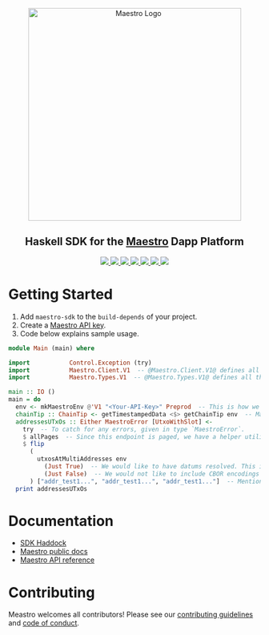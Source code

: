 <p align="center">
  <a href="https://www.gomaestro.org/">
    <img src="https://www.gomaestro.org/logos/LandingLogos/DarkLogo.svg" alt="Maestro Logo" width="425" />
  </a>
  <h2 align="center">Haskell SDK for the <a href="https://www.gomaestro.org/">Maestro</a> Dapp Platform</h2>
  <p align="center">
    <a href="https://haddock.gomaestro.org/">
      <img src="https://img.shields.io/badge/-Haddock-5E5184?style=flat-square&logo=haskell&logoColor=white" />
    </a>
    <a href="https://docs.gomaestro.org/docs/intro">
      <img src="https://img.shields.io/badge/-Docs-blue?style=flat-square&logo=semantic-scholar&logoColor=white" />
    </a>
    <a href="https://github.com/maestro-org/haskell-sdk/blob/main/LICENSE">
      <img src="https://img.shields.io/github/license/maestro-org/haskell-sdk?style=flat-square&label=License" />
    </a>
    <a href="https://github.com/maestro-org/haskell-sdk/actions/workflows/build.yml?query=branch%3Amain">
      <img src="https://img.shields.io/github/actions/workflow/status/maestro-org/haskell-sdk/build.yml?style=flat-square&branch=main&label=Build" />
    </a>
    <a href="./CONTRIBUTING.md">
      <img src="https://img.shields.io/badge/PRs-welcome-brightgreen.svg?style=flat-square" />
    </a>
    <a href="https://twitter.com/GoMaestroOrg">
      <img src="https://img.shields.io/badge/-%40GoMaestroOrg-F3F1EF?style=flat-square&logo=twitter&logoColor=1D9BF0" />
    </a>
    <a href="https://discord.gg/ES2rDhBJt3">
      <img src="https://img.shields.io/badge/-Discord-414EEC?style=flat-square&logo=discord&logoColor=white" />
    </a>
  </p>
</p>

# Getting Started

1. Add `maestro-sdk` to the `build-depends` of your project.
2. Create a [Maestro API key](https://docs.gomaestro.org/docs/Getting-started/Sign-up-login).
3. Code below explains sample usage.
  ```haskell
  module Main (main) where

  import           Control.Exception (try)
  import           Maestro.Client.V1  -- @Maestro.Client.V1@ defines all the client utilities to query Maestro API endpoints.
  import           Maestro.Types.V1  -- @Maestro.Types.V1@ defines all the types used.

  main :: IO ()
  main = do
    env <- mkMaestroEnv @'V1 "<Your-API-Key>" Preprod  -- This is how we create an environment against which we'll query endpoints.
    chainTip :: ChainTip <- getTimestampedData <$> getChainTip env  -- Maestro endpoint to get for chain-tip has data & timestamp against which data was calculated. All endpoints which are timestamped, has functions `getTimestampedData` to get for underlying data & `getTimestamp` to get the timestamp.
    addressesUTxOs :: Either MaestroError [UtxoWithSlot] <-
      try  -- To catch for any errors, given in type `MaestroError`.
      $ allPages  -- Since this endpoint is paged, we have a helper utility `allPages` to accumulate data from all the pages.
      $ flip
        (
          utxosAtMultiAddresses env
            (Just True)  -- We would like to have datums resolved. This is for @resolve_datums@ query parameter.
            (Just False)  -- We would not like to include CBOR encodings of the transaction outputs in the response.
        ) ["addr_test1...", "addr_test1...", "addr_test1..."]  -- Mention your list of addresses to query for.
    print addressesUTxOs
  ```

# Documentation

* [SDK Haddock](https://haddock.gomaestro.org/)
* [Maestro public docs](https://docs.gomaestro.org/)
* [Maestro API reference](https://docs.gomaestro.org/docs/category/rest-api-reference)

# Contributing

Meastro welcomes all contributors! Please see our [contributing guidelines](CONTRIBUTING.md) and [code of conduct](CODE_OF_CONDUCT.md).
